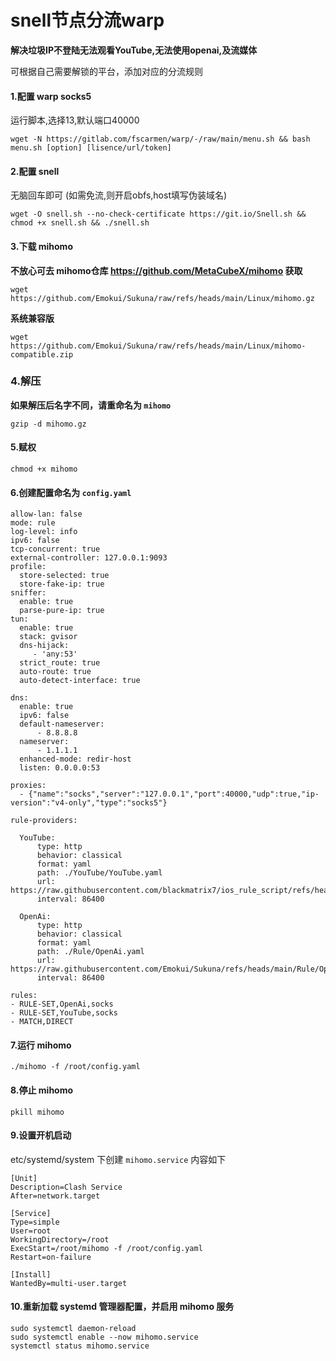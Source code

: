 # snell节点分流warp #
**解决垃圾IP不登陆无法观看YouTube,无法使用openai,及流媒体**

可根据自己需要解锁的平台，添加对应的分流规则



#### 1.配置 warp socks5 ####
运行脚本,选择13,默认端口40000
```
wget -N https://gitlab.com/fscarmen/warp/-/raw/main/menu.sh && bash menu.sh [option] [lisence/url/token]
```


#### 2.配置 snell ####
无脑回车即可 (如需免流,则开启obfs,host填写伪装域名)
```
wget -O snell.sh --no-check-certificate https://git.io/Snell.sh && chmod +x snell.sh && ./snell.sh
```


#### 3.下载 mihomo ####


**不放心可去 mihomo仓库 https://github.com/MetaCubeX/mihomo 获取**
```
wget https://github.com/Emokui/Sukuna/raw/refs/heads/main/Linux/mihomo.gz
```
**系统兼容版**
```
wget https://github.com/Emokui/Sukuna/raw/refs/heads/main/Linux/mihomo-compatible.zip
```


### 4.解压 ###
**如果解压后名字不同，请重命名为 `mihomo`**
```
gzip -d mihomo.gz
```


#### 5.赋权 ####
```
chmod +x mihomo
```


#### 6.创建配置命名为 `config.yaml` ####
```
allow-lan: false
mode: rule
log-level: info
ipv6: false
tcp-concurrent: true
external-controller: 127.0.0.1:9093
profile:
  store-selected: true
  store-fake-ip: true
sniffer:
  enable: true
  parse-pure-ip: true
tun:
  enable: true
  stack: gvisor
  dns-hijack:
     - 'any:53'
  strict_route: true
  auto-route: true
  auto-detect-interface: true

dns:
  enable: true
  ipv6: false
  default-nameserver:
      - 8.8.8.8
  nameserver:
      - 1.1.1.1
  enhanced-mode: redir-host
  listen: 0.0.0.0:53

proxies:
  - {"name":"socks","server":"127.0.0.1","port":40000,"udp":true,"ip-version":"v4-only","type":"socks5"}

rule-providers:
      
  YouTube:
      type: http
      behavior: classical
      format: yaml
      path: ./YouTube/YouTube.yaml            
      url: https://raw.githubusercontent.com/blackmatrix7/ios_rule_script/refs/heads/master/rule/Clash/YouTube/YouTube.yaml
      interval: 86400

  OpenAi:
      type: http
      behavior: classical
      format: yaml
      path: ./Rule/OpenAi.yaml
      url: https://raw.githubusercontent.com/Emokui/Sukuna/refs/heads/main/Rule/OpenAi.yaml
      interval: 86400

rules:
- RULE-SET,OpenAi,socks
- RULE-SET,YouTube,socks
- MATCH,DIRECT
```


#### 7.运行 mihomo ####
```
./mihomo -f /root/config.yaml
```


#### 8.停止 mihomo ####
```
pkill mihomo
```


#### 9.设置开机启动 ####
etc/systemd/system 下创建 `mihomo.service` 内容如下
```
[Unit]
Description=Clash Service
After=network.target

[Service]
Type=simple
User=root
WorkingDirectory=/root
ExecStart=/root/mihomo -f /root/config.yaml
Restart=on-failure

[Install]
WantedBy=multi-user.target
```


#### 10.重新加载 systemd 管理器配置，并启用 mihomo 服务 ####
```
sudo systemctl daemon-reload
sudo systemctl enable --now mihomo.service
systemctl status mihomo.service
```
